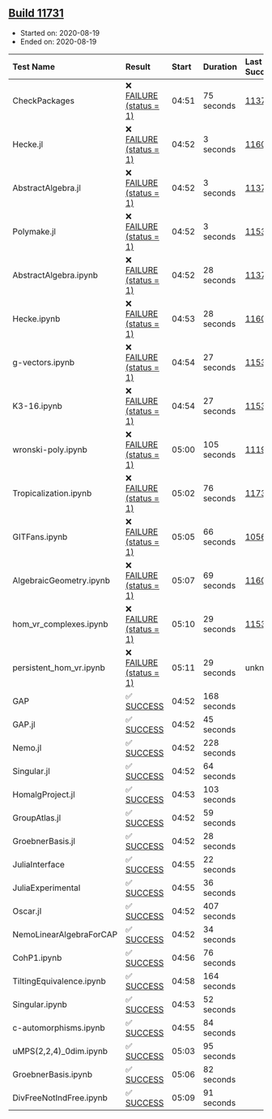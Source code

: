 ## [Build 11731](https://oscarci.mathematik.uni-kl.de/job/oscar/11731/)

* Started on: 2020-08-19
* Ended on: 2020-08-19

| Test Name    | Result | Start | Duration | Last Success | First Failure |
|:-------------|:-------|:------|:---------|:-------------|:--------------|
| CheckPackages | ❌ [FAILURE (status = 1)](https://oscarci.mathematik.uni-kl.de/job/oscar/11731/artifact/logs/build-11731/CheckPackages.log) | 04:51 | 75 seconds | [11376](https://oscarci.mathematik.uni-kl.de/job/oscar/11376/) | [11377](https://oscarci.mathematik.uni-kl.de/job/oscar/11377/) |
| Hecke.jl | ❌ [FAILURE (status = 1)](https://oscarci.mathematik.uni-kl.de/job/oscar/11731/artifact/logs/build-11731/Hecke.jl.log) | 04:52 | 3 seconds | [11602](https://oscarci.mathematik.uni-kl.de/job/oscar/11602/) | [11603](https://oscarci.mathematik.uni-kl.de/job/oscar/11603/) |
| AbstractAlgebra.jl | ❌ [FAILURE (status = 1)](https://oscarci.mathematik.uni-kl.de/job/oscar/11731/artifact/logs/build-11731/AbstractAlgebra.jl.log) | 04:52 | 3 seconds | [11376](https://oscarci.mathematik.uni-kl.de/job/oscar/11376/) | [11377](https://oscarci.mathematik.uni-kl.de/job/oscar/11377/) |
| Polymake.jl | ❌ [FAILURE (status = 1)](https://oscarci.mathematik.uni-kl.de/job/oscar/11731/artifact/logs/build-11731/Polymake.jl.log) | 04:52 | 3 seconds | [11532](https://oscarci.mathematik.uni-kl.de/job/oscar/11532/) | [11533](https://oscarci.mathematik.uni-kl.de/job/oscar/11533/) |
| AbstractAlgebra.ipynb | ❌ [FAILURE (status = 1)](https://oscarci.mathematik.uni-kl.de/job/oscar/11731/artifact/logs/build-11731/AbstractAlgebra.ipynb.log) | 04:52 | 28 seconds | [11376](https://oscarci.mathematik.uni-kl.de/job/oscar/11376/) | [11377](https://oscarci.mathematik.uni-kl.de/job/oscar/11377/) |
| Hecke.ipynb | ❌ [FAILURE (status = 1)](https://oscarci.mathematik.uni-kl.de/job/oscar/11731/artifact/logs/build-11731/Hecke.ipynb.log) | 04:53 | 28 seconds | [11602](https://oscarci.mathematik.uni-kl.de/job/oscar/11602/) | [11603](https://oscarci.mathematik.uni-kl.de/job/oscar/11603/) |
| g-vectors.ipynb | ❌ [FAILURE (status = 1)](https://oscarci.mathematik.uni-kl.de/job/oscar/11731/artifact/logs/build-11731/g-vectors.ipynb.log) | 04:54 | 27 seconds | [11532](https://oscarci.mathematik.uni-kl.de/job/oscar/11532/) | [11533](https://oscarci.mathematik.uni-kl.de/job/oscar/11533/) |
| K3-16.ipynb | ❌ [FAILURE (status = 1)](https://oscarci.mathematik.uni-kl.de/job/oscar/11731/artifact/logs/build-11731/K3-16.ipynb.log) | 04:54 | 27 seconds | [11532](https://oscarci.mathematik.uni-kl.de/job/oscar/11532/) | [11533](https://oscarci.mathematik.uni-kl.de/job/oscar/11533/) |
| wronski-poly.ipynb | ❌ [FAILURE (status = 1)](https://oscarci.mathematik.uni-kl.de/job/oscar/11731/artifact/logs/build-11731/wronski-poly.ipynb.log) | 05:00 | 105 seconds | [11192](https://oscarci.mathematik.uni-kl.de/job/oscar/11192/) | [11193](https://oscarci.mathematik.uni-kl.de/job/oscar/11193/) |
| Tropicalization.ipynb | ❌ [FAILURE (status = 1)](https://oscarci.mathematik.uni-kl.de/job/oscar/11731/artifact/logs/build-11731/Tropicalization.ipynb.log) | 05:02 | 76 seconds | [11730](https://oscarci.mathematik.uni-kl.de/job/oscar/11730/) | [11731](https://oscarci.mathematik.uni-kl.de/job/oscar/11731/) |
| GITFans.ipynb | ❌ [FAILURE (status = 1)](https://oscarci.mathematik.uni-kl.de/job/oscar/11731/artifact/logs/build-11731/GITFans.ipynb.log) | 05:05 | 66 seconds | [10566](https://oscarci.mathematik.uni-kl.de/job/oscar/10566/) | [10567](https://oscarci.mathematik.uni-kl.de/job/oscar/10567/) |
| AlgebraicGeometry.ipynb | ❌ [FAILURE (status = 1)](https://oscarci.mathematik.uni-kl.de/job/oscar/11731/artifact/logs/build-11731/AlgebraicGeometry.ipynb.log) | 05:07 | 69 seconds | [11602](https://oscarci.mathematik.uni-kl.de/job/oscar/11602/) | [11603](https://oscarci.mathematik.uni-kl.de/job/oscar/11603/) |
| hom_vr_complexes.ipynb | ❌ [FAILURE (status = 1)](https://oscarci.mathematik.uni-kl.de/job/oscar/11731/artifact/logs/build-11731/hom_vr_complexes.ipynb.log) | 05:10 | 29 seconds | [11532](https://oscarci.mathematik.uni-kl.de/job/oscar/11532/) | [11533](https://oscarci.mathematik.uni-kl.de/job/oscar/11533/) |
| persistent_hom_vr.ipynb | ❌ [FAILURE (status = 1)](https://oscarci.mathematik.uni-kl.de/job/oscar/11731/artifact/logs/build-11731/persistent_hom_vr.ipynb.log) | 05:11 | 29 seconds | unknown | unknown |
| GAP | ✅ [SUCCESS](https://oscarci.mathematik.uni-kl.de/job/oscar/11731/artifact/logs/build-11731/GAP.log) | 04:52 | 168 seconds |  |  |
| GAP.jl | ✅ [SUCCESS](https://oscarci.mathematik.uni-kl.de/job/oscar/11731/artifact/logs/build-11731/GAP.jl.log) | 04:52 | 45 seconds |  |  |
| Nemo.jl | ✅ [SUCCESS](https://oscarci.mathematik.uni-kl.de/job/oscar/11731/artifact/logs/build-11731/Nemo.jl.log) | 04:52 | 228 seconds |  |  |
| Singular.jl | ✅ [SUCCESS](https://oscarci.mathematik.uni-kl.de/job/oscar/11731/artifact/logs/build-11731/Singular.jl.log) | 04:52 | 64 seconds |  |  |
| HomalgProject.jl | ✅ [SUCCESS](https://oscarci.mathematik.uni-kl.de/job/oscar/11731/artifact/logs/build-11731/HomalgProject.jl.log) | 04:53 | 103 seconds |  |  |
| GroupAtlas.jl | ✅ [SUCCESS](https://oscarci.mathematik.uni-kl.de/job/oscar/11731/artifact/logs/build-11731/GroupAtlas.jl.log) | 04:52 | 59 seconds |  |  |
| GroebnerBasis.jl | ✅ [SUCCESS](https://oscarci.mathematik.uni-kl.de/job/oscar/11731/artifact/logs/build-11731/GroebnerBasis.jl.log) | 04:52 | 28 seconds |  |  |
| JuliaInterface | ✅ [SUCCESS](https://oscarci.mathematik.uni-kl.de/job/oscar/11731/artifact/logs/build-11731/JuliaInterface.log) | 04:55 | 22 seconds |  |  |
| JuliaExperimental | ✅ [SUCCESS](https://oscarci.mathematik.uni-kl.de/job/oscar/11731/artifact/logs/build-11731/JuliaExperimental.log) | 04:55 | 36 seconds |  |  |
| Oscar.jl | ✅ [SUCCESS](https://oscarci.mathematik.uni-kl.de/job/oscar/11731/artifact/logs/build-11731/Oscar.jl.log) | 04:52 | 407 seconds |  |  |
| NemoLinearAlgebraForCAP | ✅ [SUCCESS](https://oscarci.mathematik.uni-kl.de/job/oscar/11731/artifact/logs/build-11731/NemoLinearAlgebraForCAP.log) | 04:52 | 34 seconds |  |  |
| CohP1.ipynb | ✅ [SUCCESS](https://oscarci.mathematik.uni-kl.de/job/oscar/11731/artifact/logs/build-11731/CohP1.ipynb.log) | 04:56 | 76 seconds |  |  |
| TiltingEquivalence.ipynb | ✅ [SUCCESS](https://oscarci.mathematik.uni-kl.de/job/oscar/11731/artifact/logs/build-11731/TiltingEquivalence.ipynb.log) | 04:58 | 164 seconds |  |  |
| Singular.ipynb | ✅ [SUCCESS](https://oscarci.mathematik.uni-kl.de/job/oscar/11731/artifact/logs/build-11731/Singular.ipynb.log) | 04:53 | 52 seconds |  |  |
| c-automorphisms.ipynb | ✅ [SUCCESS](https://oscarci.mathematik.uni-kl.de/job/oscar/11731/artifact/logs/build-11731/c-automorphisms.ipynb.log) | 04:55 | 84 seconds |  |  |
| uMPS(2,2,4)_0dim.ipynb | ✅ [SUCCESS](https://oscarci.mathematik.uni-kl.de/job/oscar/11731/artifact/logs/build-11731/uMPS-2-2-4-_0dim.ipynb.log) | 05:03 | 95 seconds |  |  |
| GroebnerBasis.ipynb | ✅ [SUCCESS](https://oscarci.mathematik.uni-kl.de/job/oscar/11731/artifact/logs/build-11731/GroebnerBasis.ipynb.log) | 05:06 | 82 seconds |  |  |
| DivFreeNotIndFree.ipynb | ✅ [SUCCESS](https://oscarci.mathematik.uni-kl.de/job/oscar/11731/artifact/logs/build-11731/DivFreeNotIndFree.ipynb.log) | 05:09 | 91 seconds |  |  |
